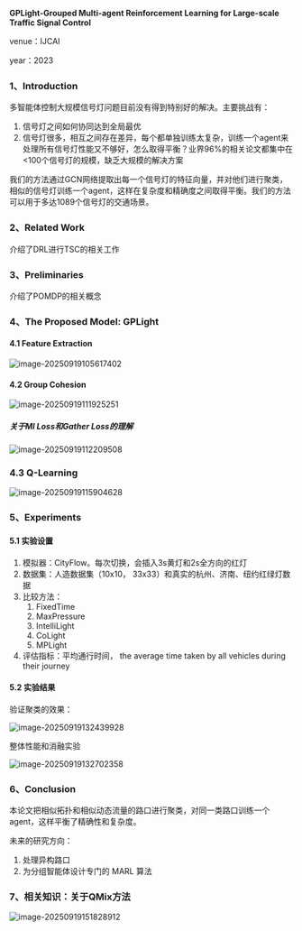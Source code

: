 **GPLight-Grouped Multi-agent Reinforcement Learning for Large-scale Traffic Signal Control**

venue：IJCAI

year：2023

### 1、Introduction

多智能体控制大规模信号灯问题目前没有得到特别好的解决。主要挑战有：

1. 信号灯之间如何协同达到全局最优
2. 信号灯很多，相互之间存在差异，每个都单独训练太复杂，训练一个agent来处理所有信号灯性能又不够好，怎么取得平衡？业界96%的相关论文都集中在 <100个信号灯的规模，缺乏大规模的解决方案

我们的方法通过GCN网络提取出每一个信号灯的特征向量，并对他们进行聚类，相似的信号灯训练一个agent，这样在复杂度和精确度之间取得平衡。我们的方法可以用于多达1089个信号灯的交通场景。

### 2、Related Work

介绍了DRL进行TSC的相关工作

### 3、Preliminaries

介绍了POMDP的相关概念

### 4、The Proposed Model: GPLight

#### 4.1 Feature Extraction

![image-20250919105617402](img/image-20250919105617402.png)

#### 4.2 Group Cohesion

![image-20250919111925251](img/image-20250919111925251.png)

##### 关于MI Loss和Gather Loss的理解

![image-20250919112209508](img/image-20250919112209508.png)

### 4.3 Q-Learning

![image-20250919115904628](img/image-20250919115904628.png)

### 5、Experiments

#### 5.1 实验设置

1. 模拟器：CityFlow。每次切换，会插入3s黄灯和2s全方向的红灯
2. 数据集：人造数据集（10x10， 33x33）和真实的杭州、济南、纽约红绿灯数据
3. 比较方法：
   1. FixedTime
   2. MaxPressure
   3. IntelliLight
   4. CoLight
   5. MPLight
4. 评估指标：平均通行时间， the average time taken by all vehicles during their journey

#### 5.2 实验结果

验证聚类的效果：

![image-20250919132439928](img/image-20250919132439928.png)

整体性能和消融实验

![image-20250919132702358](img/image-20250919132702358.png)

### 6、Conclusion

本论文把相似拓扑和相似动态流量的路口进行聚类，对同一类路口训练一个agent，这样平衡了精确性和复杂度。

未来的研究方向：

1. 处理异构路口
2. 为分组智能体设计专门的 MARL 算法

### 7、相关知识：关于QMix方法

![image-20250919151828912](img/image-20250919151828912.png)
